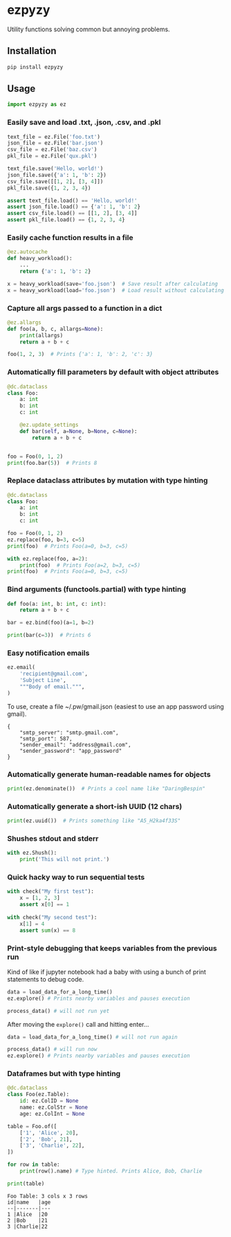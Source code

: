# ezpyzy

Utility functions solving common but annoying problems.

## Installation

```bash
pip install ezpyzy
```

## Usage

```python
import ezpyzy as ez
```

### Easily save and load .txt, .json, .csv, and .pkl

```python
text_file = ez.File('foo.txt')
json_file = ez.File('bar.json')
csv_file = ez.File('baz.csv')
pkl_file = ez.File('qux.pkl')

text_file.save('Hello, world!')
json_file.save({'a': 1, 'b': 2})
csv_file.save([[1, 2], [3, 4]])
pkl_file.save({1, 2, 3, 4})

assert text_file.load() == 'Hello, world!'
assert json_file.load() == {'a': 1, 'b': 2}
assert csv_file.load() == [[1, 2], [3, 4]]
assert pkl_file.load() == {1, 2, 3, 4}
```

### Easily cache function results in a file

```python
@ez.autocache
def heavy_workload():
    ...
    return {'a': 1, 'b': 2} 

x = heavy_workload(save='foo.json')  # Save result after calculating
x = heavy_workload(load='foo.json')  # Load result without calculating
```

### Capture all args passed to a function in a dict

```python
@ez.allargs
def foo(a, b, c, allargs=None):
    print(allargs)
    return a + b + c

foo(1, 2, 3)  # Prints {'a': 1, 'b': 2, 'c': 3}
```


### Automatically fill parameters by default with object attributes

```python
@dc.dataclass
class Foo:
    a: int
    b: int
    c: int

    @ez.update_settings
    def bar(self, a=None, b=None, c=None):
        return a + b + c


foo = Foo(0, 1, 2)
print(foo.bar(5))  # Prints 8
```

### Replace dataclass attributes by mutation with type hinting

```python
@dc.dataclass
class Foo:
    a: int
    b: int
    c: int

foo = Foo(0, 1, 2)
ez.replace(foo, b=3, c=5)
print(foo)  # Prints Foo(a=0, b=3, c=5)

with ez.replace(foo, a=2):
    print(foo)  # Prints Foo(a=2, b=3, c=5)
print(foo)  # Prints Foo(a=0, b=3, c=5)
```

### Bind arguments (functools.partial) with type hinting

```python
def foo(a: int, b: int, c: int):
    return a + b + c

bar = ez.bind(foo)(a=1, b=2)

print(bar(c=3))  # Prints 6
```

### Easy notification emails

```python
ez.email(
    'recipient@gmail.com',
    'Subject Line',
    """Body of email.""",
)
```

To use, create a file ~/.pw/gmail.json (easiest to use an app password using gmail).

```text
{
    "smtp_server": "smtp.gmail.com",
    "smtp_port": 587,
    "sender_email": "address@gmail.com",
    "sender_password": "app_password"
}
```

### Automatically generate human-readable names for objects

```python
print(ez.denominate())  # Prints a cool name like "DaringBespin" 
```

### Automatically generate a short-ish UUID (12 chars)

```python
print(ez.uuid())  # Prints something like "A5_H2ka4f33S"
```

### Shushes stdout and stderr

```python
with ez.Shush():
    print('This will not print.')
```

### Quick hacky way to run sequential tests

```python
with check("My first test"):
    x = [1, 2, 3]
    assert x[0] == 1
    
with check("My second test"):
    x[1] = 4
    assert sum(x) == 8
```

### Print-style debugging that keeps variables from the previous run

Kind of like if jupyter notebook had a baby with using a bunch of print statements to debug code.

```python
data = load_data_for_a_long_time()
ez.explore() # Prints nearby variables and pauses execution

process_data() # will not run yet
```

After moving the `explore()` call and hitting enter...

```python
data = load_data_for_a_long_time() # will not run again

process_data() # will run now
ez.explore() # Prints nearby variables and pauses execution
```

### Dataframes but with type hinting

```python
@dc.dataclass
class Foo(ez.Table):
    id: ez.ColID = None
    name: ez.ColStr = None
    age: ez.ColInt = None

table = Foo.of([
    ['1', 'Alice', 20],
    ['2', 'Bob', 21],
    ['3', 'Charlie', 22],
])

for row in table:
    print(row().name) # Type hinted. Prints Alice, Bob, Charlie

print(table)
```

```text
Foo Table: 3 cols x 3 rows
id|name   |age
--|-------|---
1 |Alice  |20 
2 |Bob    |21 
3 |Charlie|22 
```








